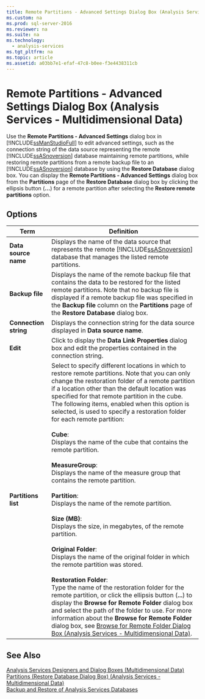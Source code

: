 ```yaml
---
title: Remote Partitions - Advanced Settings Dialog Box (Analysis Services - Multidimensional Data)
ms.custom: na
ms.prod: sql-server-2016
ms.reviewer: na
ms.suite: na
ms.technology: 
  - analysis-services
ms.tgt_pltfrm: na
ms.topic: article
ms.assetid: a03bb7e1-efaf-47c8-b0ee-f3e4438311cb
---
```

# Remote Partitions - Advanced Settings Dialog Box (Analysis Services - Multidimensional Data)
  Use the **Remote Partitions - Advanced Settings** dialog box in [!INCLUDE[ssManStudioFull](../../Topics/TopicNameContainA/includes/ssManStudioFull_md.md)] to edit advanced settings, such as the connection string of the data source representing the remote [!INCLUDE[ssASnoversion](../../Topics/TopicNameContainA/includes/ssASnoversion_md.md)] database maintaining remote partitions, while restoring remote partitions from a remote backup file to an [!INCLUDE[ssASnoversion](../../Topics/TopicNameContainA/includes/ssASnoversion_md.md)] database by using the **Restore Database** dialog box. You can display the **Remote Partitions - Advanced Settings** dialog box from the **Partitions** page of the **Restore Database** dialog box by clicking the ellipsis button (**...**) for a remote partition after selecting the **Restore remote partitions** option.  
  
## Options  
  
|Term|Definition|  
|----------|----------------|  
|**Data source name**|Displays the name of the data source that represents the remote [!INCLUDE[ssASnoversion](../../Topics/TopicNameContainA/includes/ssASnoversion_md.md)] database that manages the listed remote partitions.|  
|**Backup file**|Displays the name of the remote backup file that contains the data to be restored for the listed remote partitions. Note that no backup file is displayed if a remote backup file was specified in the **Backup file** column on the **Partitions** page of the **Restore Database** dialog box.|  
|**Connection string**|Displays the connection string for the data source displayed in **Data source name**.|  
|**Edit**|Click to display the **Data Link Properties** dialog box and edit the properties contained in the connection string.|  
|**Partitions list**|Select to specify different locations in which to restore remote partitions.  Note that you can only change the restoration folder of a remote partition if a location other than the default location was specified for that remote partition in the cube. The following items, enabled when this option is selected, is used to specify a restoration folder for each remote partition:<br /><br /> **Cube**:<br />                      Displays the name of the cube that contains the remote partition.<br /><br /> **MeasureGroup**:<br />                      Displays the name of the measure group that contains the remote partition.<br /><br /> **Partition**:<br />                      Displays the name of the remote partition.<br /><br /> **Size (MB)**:<br />                      Displays the size, in megabytes, of the remote partition.<br /><br /> **Original Folder**:<br />                      Displays the name of the original folder in which the remote partition was stored.<br /><br /> **Restoration Folder**:<br />                      Type the name of the restoration folder for the remote partition, or click the ellipsis button (**...**) to display the **Browse for Remote Folder** dialog box and select the path of the folder to use. For more information about the **Browse for Remote Folder** dialog box, see [Browse for Remote Folder Dialog Box &#40;Analysis Services - Multidimensional Data&#41;](../../Topics/TopicNameNotContainA/Browse-for-Remote-Folder-Dialog-Box--Analysis-Services---Multidimensional-Data-.md).|  
  
## See Also  
 [Analysis Services Designers and Dialog Boxes &#40;Multidimensional Data&#41;](../../Topics/TopicNameNotContainA/Analysis-Services-Designers-and-Dialog-Boxes--Multidimensional-Data-.md)   
 [Partitions &#40;Restore Database Dialog Box&#41; &#40;Analysis Services - Multidimensional Data&#41;](../../Topics/TopicNameNotContainA/Partitions--Restore-Database-Dialog-Box---Analysis-Services---Multidimensional-Data-.md)   
 [Backup and Restore of Analysis Services Databases](../../Topics/TopicNameNotContainA/Backup-and-Restore-of-Analysis-Services-Databases.md)  
  
  